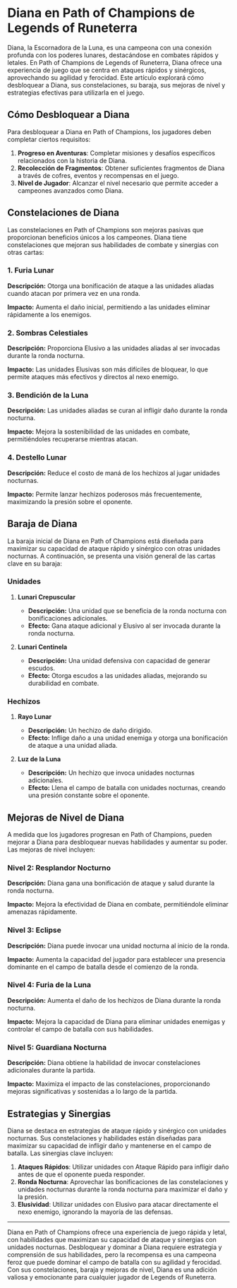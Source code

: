 # Diana en Path of Champions de Legends of Runeterra

Diana, la Escornadora de la Luna, es una campeona con una conexión profunda con los poderes lunares, destacándose en combates rápidos y letales. En Path of Champions de Legends of Runeterra, Diana ofrece una experiencia de juego que se centra en ataques rápidos y sinérgicos, aprovechando su agilidad y ferocidad. Este artículo explorará cómo desbloquear a Diana, sus constelaciones, su baraja, sus mejoras de nivel y estrategias efectivas para utilizarla en el juego.

## Cómo Desbloquear a Diana

Para desbloquear a Diana en Path of Champions, los jugadores deben completar ciertos requisitos:

1. **Progreso en Aventuras**: Completar misiones y desafíos específicos relacionados con la historia de Diana.
2. **Recolección de Fragmentos**: Obtener suficientes fragmentos de Diana a través de cofres, eventos y recompensas en el juego.
3. **Nivel de Jugador**: Alcanzar el nivel necesario que permite acceder a campeones avanzados como Diana.

## Constelaciones de Diana

Las constelaciones en Path of Champions son mejoras pasivas que proporcionan beneficios únicos a los campeones. Diana tiene constelaciones que mejoran sus habilidades de combate y sinergias con otras cartas:

### 1. Furia Lunar

**Descripción:** Otorga una bonificación de ataque a las unidades aliadas cuando atacan por primera vez en una ronda.

**Impacto:** Aumenta el daño inicial, permitiendo a las unidades eliminar rápidamente a los enemigos.

### 2. Sombras Celestiales

**Descripción:** Proporciona Elusivo a las unidades aliadas al ser invocadas durante la ronda nocturna.

**Impacto:** Las unidades Elusivas son más difíciles de bloquear, lo que permite ataques más efectivos y directos al nexo enemigo.

### 3. Bendición de la Luna

**Descripción:** Las unidades aliadas se curan al infligir daño durante la ronda nocturna.

**Impacto:** Mejora la sostenibilidad de las unidades en combate, permitiéndoles recuperarse mientras atacan.

### 4. Destello Lunar

**Descripción:** Reduce el costo de maná de los hechizos al jugar unidades nocturnas.

**Impacto:** Permite lanzar hechizos poderosos más frecuentemente, maximizando la presión sobre el oponente.

## Baraja de Diana

La baraja inicial de Diana en Path of Champions está diseñada para maximizar su capacidad de ataque rápido y sinérgico con otras unidades nocturnas. A continuación, se presenta una visión general de las cartas clave en su baraja:

### Unidades

1. **Lunari Crepuscular**
   - **Descripción:** Una unidad que se beneficia de la ronda nocturna con bonificaciones adicionales.
   - **Efecto:** Gana ataque adicional y Elusivo al ser invocada durante la ronda nocturna.

2. **Lunari Centinela**
   - **Descripción:** Una unidad defensiva con capacidad de generar escudos.
   - **Efecto:** Otorga escudos a las unidades aliadas, mejorando su durabilidad en combate.

### Hechizos

1. **Rayo Lunar**
   - **Descripción:** Un hechizo de daño dirigido.
   - **Efecto:** Inflige daño a una unidad enemiga y otorga una bonificación de ataque a una unidad aliada.

2. **Luz de la Luna**
   - **Descripción:** Un hechizo que invoca unidades nocturnas adicionales.
   - **Efecto:** Llena el campo de batalla con unidades nocturnas, creando una presión constante sobre el oponente.

## Mejoras de Nivel de Diana

A medida que los jugadores progresan en Path of Champions, pueden mejorar a Diana para desbloquear nuevas habilidades y aumentar su poder. Las mejoras de nivel incluyen:

### Nivel 2: Resplandor Nocturno

**Descripción:** Diana gana una bonificación de ataque y salud durante la ronda nocturna.

**Impacto:** Mejora la efectividad de Diana en combate, permitiéndole eliminar amenazas rápidamente.

### Nivel 3: Eclipse

**Descripción:** Diana puede invocar una unidad nocturna al inicio de la ronda.

**Impacto:** Aumenta la capacidad del jugador para establecer una presencia dominante en el campo de batalla desde el comienzo de la ronda.

### Nivel 4: Furia de la Luna

**Descripción:** Aumenta el daño de los hechizos de Diana durante la ronda nocturna.

**Impacto:** Mejora la capacidad de Diana para eliminar unidades enemigas y controlar el campo de batalla con sus habilidades.

### Nivel 5: Guardiana Nocturna

**Descripción:** Diana obtiene la habilidad de invocar constelaciones adicionales durante la partida.

**Impacto:** Maximiza el impacto de las constelaciones, proporcionando mejoras significativas y sostenidas a lo largo de la partida.

## Estrategias y Sinergias

Diana se destaca en estrategias de ataque rápido y sinérgico con unidades nocturnas. Sus constelaciones y habilidades están diseñadas para maximizar su capacidad de infligir daño y mantenerse en el campo de batalla. Las sinergias clave incluyen:

1. **Ataques Rápidos**: Utilizar unidades con Ataque Rápido para infligir daño antes de que el oponente pueda responder.
2. **Ronda Nocturna**: Aprovechar las bonificaciones de las constelaciones y unidades nocturnas durante la ronda nocturna para maximizar el daño y la presión.
3. **Elusividad**: Utilizar unidades con Elusivo para atacar directamente el nexo enemigo, ignorando la mayoría de las defensas.

---

Diana en Path of Champions ofrece una experiencia de juego rápida y letal, con habilidades que maximizan su capacidad de ataque y sinergias con unidades nocturnas. Desbloquear y dominar a Diana requiere estrategia y comprensión de sus habilidades, pero la recompensa es una campeona feroz que puede dominar el campo de batalla con su agilidad y ferocidad. Con sus constelaciones, baraja y mejoras de nivel, Diana es una adición valiosa y emocionante para cualquier jugador de Legends of Runeterra.